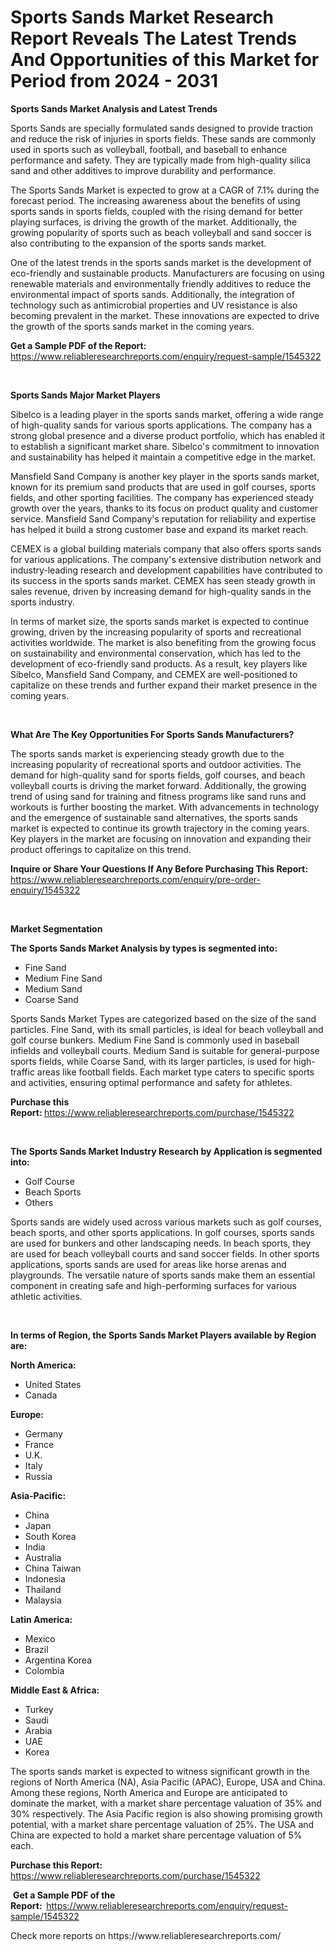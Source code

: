 <p><h1>Sports Sands Market Research Report Reveals The Latest Trends And Opportunities of this Market for Period from 2024 - 2031</h1></p><p><strong>Sports Sands Market Analysis and Latest Trends</strong></p>
<p><p>Sports Sands are specially formulated sands designed to provide traction and reduce the risk of injuries in sports fields. These sands are commonly used in sports such as volleyball, football, and baseball to enhance performance and safety. They are typically made from high-quality silica sand and other additives to improve durability and performance.</p><p>The Sports Sands Market is expected to grow at a CAGR of 7.1% during the forecast period. The increasing awareness about the benefits of using sports sands in sports fields, coupled with the rising demand for better playing surfaces, is driving the growth of the market. Additionally, the growing popularity of sports such as beach volleyball and sand soccer is also contributing to the expansion of the sports sands market.</p><p>One of the latest trends in the sports sands market is the development of eco-friendly and sustainable products. Manufacturers are focusing on using renewable materials and environmentally friendly additives to reduce the environmental impact of sports sands. Additionally, the integration of technology such as antimicrobial properties and UV resistance is also becoming prevalent in the market. These innovations are expected to drive the growth of the sports sands market in the coming years.</p></p>
<p><strong>Get a Sample PDF of the Report:&nbsp;</strong> <a href="https://www.reliableresearchreports.com/enquiry/request-sample/1545322">https://www.reliableresearchreports.com/enquiry/request-sample/1545322</a></p>
<p>&nbsp;</p>
<p><strong>Sports Sands Major Market Players</strong></p>
<p><p>Sibelco is a leading player in the sports sands market, offering a wide range of high-quality sands for various sports applications. The company has a strong global presence and a diverse product portfolio, which has enabled it to establish a significant market share. Sibelco's commitment to innovation and sustainability has helped it maintain a competitive edge in the market.</p><p>Mansfield Sand Company is another key player in the sports sands market, known for its premium sand products that are used in golf courses, sports fields, and other sporting facilities. The company has experienced steady growth over the years, thanks to its focus on product quality and customer service. Mansfield Sand Company's reputation for reliability and expertise has helped it build a strong customer base and expand its market reach.</p><p>CEMEX is a global building materials company that also offers sports sands for various applications. The company's extensive distribution network and industry-leading research and development capabilities have contributed to its success in the sports sands market. CEMEX has seen steady growth in sales revenue, driven by increasing demand for high-quality sands in the sports industry.</p><p>In terms of market size, the sports sands market is expected to continue growing, driven by the increasing popularity of sports and recreational activities worldwide. The market is also benefiting from the growing focus on sustainability and environmental conservation, which has led to the development of eco-friendly sand products. As a result, key players like Sibelco, Mansfield Sand Company, and CEMEX are well-positioned to capitalize on these trends and further expand their market presence in the coming years.</p></p>
<p>&nbsp;</p>
<p><strong>What Are The Key Opportunities For Sports Sands Manufacturers?</strong></p>
<p><p>The sports sands market is experiencing steady growth due to the increasing popularity of recreational sports and outdoor activities. The demand for high-quality sand for sports fields, golf courses, and beach volleyball courts is driving the market forward. Additionally, the growing trend of using sand for training and fitness programs like sand runs and workouts is further boosting the market. With advancements in technology and the emergence of sustainable sand alternatives, the sports sands market is expected to continue its growth trajectory in the coming years. Key players in the market are focusing on innovation and expanding their product offerings to capitalize on this trend.</p></p>
<p><strong>Inquire or Share Your Questions If Any Before Purchasing This Report:</strong> <a href="https://www.reliableresearchreports.com/enquiry/pre-order-enquiry/1545322">https://www.reliableresearchreports.com/enquiry/pre-order-enquiry/1545322</a></p>
<p>&nbsp;</p>
<p><strong>Market Segmentation</strong></p>
<p><strong>The Sports Sands Market Analysis by types is segmented into:</strong></p>
<p><ul><li>Fine Sand</li><li>Medium Fine Sand</li><li>Medium Sand</li><li>Coarse Sand</li></ul></p>
<p><p>Sports Sands Market Types are categorized based on the size of the sand particles. Fine Sand, with its small particles, is ideal for beach volleyball and golf course bunkers. Medium Fine Sand is commonly used in baseball infields and volleyball courts. Medium Sand is suitable for general-purpose sports fields, while Coarse Sand, with its larger particles, is used for high-traffic areas like football fields. Each market type caters to specific sports and activities, ensuring optimal performance and safety for athletes.</p></p>
<p><strong>Purchase this Report:&nbsp;</strong><a href="https://www.reliableresearchreports.com/purchase/1545322">https://www.reliableresearchreports.com/purchase/1545322</a></p>
<p>&nbsp;</p>
<p><strong>The Sports Sands Market Industry Research by Application is segmented into:</strong></p>
<p><ul><li>Golf Course</li><li>Beach Sports</li><li>Others</li></ul></p>
<p><p>Sports sands are widely used across various markets such as golf courses, beach sports, and other sports applications. In golf courses, sports sands are used for bunkers and other landscaping needs. In beach sports, they are used for beach volleyball courts and sand soccer fields. In other sports applications, sports sands are used for areas like horse arenas and playgrounds. The versatile nature of sports sands make them an essential component in creating safe and high-performing surfaces for various athletic activities.</p></p>
<p>&nbsp;</p>
<p><strong>In terms of Region, the Sports Sands Market Players available by Region are:</strong></p>
<p>
    <p> <strong> North America: </strong>
        <ul>
            <li>United States</li>
            <li>Canada</li>
        </ul>
        </p> 
    <p> <strong> Europe: </strong>
        <ul>
            <li>Germany</li>
            <li>France</li>
            <li>U.K.</li>
            <li>Italy</li>
            <li>Russia</li>
        </ul>
        </p> 
    <p> <strong> Asia-Pacific: </strong>
        <ul>
            <li>China</li>
            <li>Japan</li>
            <li>South Korea</li>
            <li>India</li>
            <li>Australia</li>
            <li>China Taiwan</li>
            <li>Indonesia</li>
            <li>Thailand</li>
            <li>Malaysia</li>
        </ul>
        </p> 
    <p> <strong> Latin America: </strong>
        <ul>
            <li>Mexico</li>
            <li>Brazil</li>
            <li>Argentina Korea</li>
            <li>Colombia</li>
        </ul>
        </p> 
    <p> <strong> Middle East & Africa: </strong>
        <ul>
            <li>Turkey</li>
            <li>Saudi</li>
            <li>Arabia</li>
            <li>UAE</li>
            <li>Korea</li>
        </ul>
    </p>
    </p>
<p><p>The sports sands market is expected to witness significant growth in the regions of North America (NA), Asia Pacific (APAC), Europe, USA and China. Among these regions, North America and Europe are anticipated to dominate the market, with a market share percentage valuation of 35% and 30% respectively. The Asia Pacific region is also showing promising growth potential, with a market share percentage valuation of 25%. The USA and China are expected to hold a market share percentage valuation of 5% each.</p></p>
<p><strong>Purchase this Report: </strong><a href="https://www.reliableresearchreports.com/purchase/1545322">https://www.reliableresearchreports.com/purchase/1545322</a></p>
<p>&nbsp;<strong>Get a Sample PDF of the Report:&nbsp;&nbsp;</strong><a href="https://www.reliableresearchreports.com/enquiry/request-sample/1545322">https://www.reliableresearchreports.com/enquiry/request-sample/1545322</a></p>
<p><strong></strong></p>
<p>Check more reports on https://www.reliableresearchreports.com/</p>